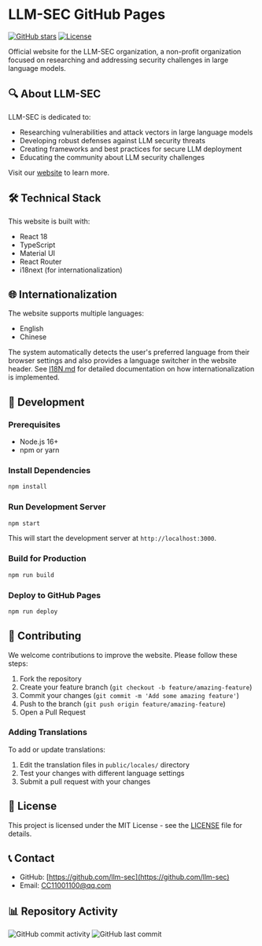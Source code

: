 # LLM-SEC GitHub Pages

[![GitHub stars](https://img.shields.io/github/stars/llm-sec/llm-sec.github.io?style=social)](https://github.com/llm-sec/llm-sec.github.io)
[![License](https://img.shields.io/github/license/llm-sec/llm-sec.github.io)](LICENSE)

Official website for the LLM-SEC organization, a non-profit organization focused on researching and addressing security challenges in large language models.

## 🔍 About LLM-SEC

LLM-SEC is dedicated to:

- Researching vulnerabilities and attack vectors in large language models
- Developing robust defenses against LLM security threats
- Creating frameworks and best practices for secure LLM deployment
- Educating the community about LLM security challenges

Visit our [website](https://llm-sec.github.io) to learn more.

## 🛠️ Technical Stack

This website is built with:

- React 18
- TypeScript
- Material UI
- React Router
- i18next (for internationalization)

## 🌐 Internationalization

The website supports multiple languages:

- English
- Chinese

The system automatically detects the user's preferred language from their browser settings and also provides a language switcher in the website header. See [I18N.md](I18N.md) for detailed documentation on how internationalization is implemented.

## 🚀 Development

### Prerequisites

- Node.js 16+ 
- npm or yarn

### Install Dependencies

```bash
npm install
```

### Run Development Server

```bash
npm start
```

This will start the development server at `http://localhost:3000`.

### Build for Production

```bash
npm run build
```

### Deploy to GitHub Pages

```bash
npm run deploy
```

## 📝 Contributing

We welcome contributions to improve the website. Please follow these steps:

1. Fork the repository
2. Create your feature branch (`git checkout -b feature/amazing-feature`)
3. Commit your changes (`git commit -m 'Add some amazing feature'`)
4. Push to the branch (`git push origin feature/amazing-feature`)
5. Open a Pull Request

### Adding Translations

To add or update translations:

1. Edit the translation files in `public/locales/` directory
2. Test your changes with different language settings
3. Submit a pull request with your changes

## 📜 License

This project is licensed under the MIT License - see the [LICENSE](LICENSE) file for details.

## 📞 Contact

- GitHub: [https://github.com/llm-sec](https://github.com/llm-sec)
- Email: CC11001100@qq.com

## 📊 Repository Activity

![GitHub commit activity](https://img.shields.io/github/commit-activity/m/llm-sec/llm-sec.github.io)
![GitHub last commit](https://img.shields.io/github/last-commit/llm-sec/llm-sec.github.io) 